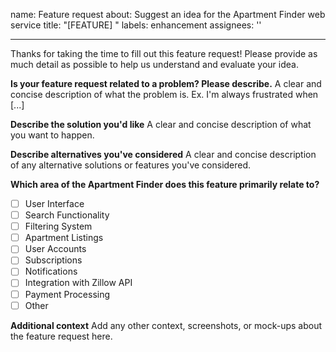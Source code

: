 name: Feature request
about: Suggest an idea for the Apartment Finder web service
title: "[FEATURE] "
labels: enhancement
assignees: ''

---

Thanks for taking the time to fill out this feature request! Please provide as much detail as possible to help us understand and evaluate your idea.

**Is your feature request related to a problem? Please describe.**
A clear and concise description of what the problem is. Ex. I'm always frustrated when [...]

**Describe the solution you'd like**
A clear and concise description of what you want to happen.

**Describe alternatives you've considered**
A clear and concise description of any alternative solutions or features you've considered.

**Which area of the Apartment Finder does this feature primarily relate to?**
- [ ] User Interface
- [ ] Search Functionality
- [ ] Filtering System
- [ ] Apartment Listings
- [ ] User Accounts
- [ ] Subscriptions
- [ ] Notifications
- [ ] Integration with Zillow API
- [ ] Payment Processing
- [ ] Other

**Additional context**
Add any other context, screenshots, or mock-ups about the feature request here.

<!-- Human Tasks -->
<!--
Review and adjust the proposed feature request template to ensure it aligns with the specific needs and workflow of the Apartment Finder project

Optional: Determine if any additional fields or options should be added to the template based on the unique aspects of the Apartment Finder service
-->